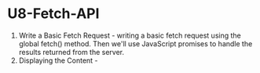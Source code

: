 # U8-Fetch-API

1. Write a Basic Fetch Request - writing a basic fetch request using the global fetch() method. Then we'll use JavaScript promises to handle the results returned from the server.
2. Displaying the Content - 
 
